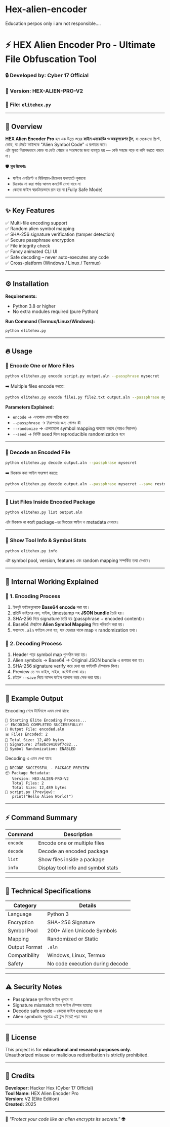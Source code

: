 # Hex-alien-encoder
Education perpos only i am not responsible.... 









# ⚡ HEX Alien Encoder Pro - Ultimate File Obfuscation Tool

### 🔒 Developed by: Cyber 17 Official  
### 🧠 Version: HEX-ALIEN-PRO-V2  
### 🧩 File: `elitehex.py`

---

## 🚀 Overview

**HEX Alien Encoder Pro** হল এক উন্নত স্তরের **ফাইল এনকোডিং ও অবফুসকেশন টুল**, যা যেকোনো স্ক্রিপ্ট, কোড, বা টেক্সট ফাইলকে “Alien Symbol Code” এ রূপান্তর করে।  
এটা মূলত নিরাপদভাবে কোড বা ডেটা শেয়ার ও সংরক্ষণের জন্য ব্যবহৃত হয় — কেউ সহজে পড়ে বা কপি করতে পারবে না।

🛡️ **মূল উদ্দেশ্য:**  
- ফাইল এনক্রিপ্ট ও হিউম্যান-রিডেবল ফরম্যাটে লুকানো  
- ডিকোড না করা পর্যন্ত আসল কনটেন্ট দেখা যাবে না  
- কোনো ফাইল স্বয়ংক্রিয়ভাবে রান হয় না (Fully Safe Mode)

---

## ✨ Key Features

✅ Multi-file encoding support  
✅ Random alien symbol mapping  
✅ SHA-256 signature verification (tamper detection)  
✅ Secure passphrase encryption  
✅ File integrity check  
✅ Fancy animated CLI UI  
✅ Safe decoding – never auto-executes any code  
✅ Cross-platform (Windows / Linux / Termux)  

---

## ⚙️ Installation

**Requirements:**  
- Python 3.8 or higher  
- No extra modules required (pure Python)

**Run Command (Termux/Linux/Windows):**
```bash
python elitehex.py
```

---

## 🔥 Usage

### 🔹 Encode One or More Files

```bash
python elitehex.py encode script.py output.aln --passphrase mysecret
```

➡️ Multiple files encode করতে:
```bash
python elitehex.py encode file1.py file2.txt output.aln --passphrase mysecret --randomize
```

**Parameters Explained:**
- `encode` → এনকোড মোড সক্রিয় করে  
- `--passphrase` → নিরাপত্তার জন্য গোপন কী  
- `--randomize` → এলোমেলো symbol mapping ব্যবহার করবে (আরও নিরাপদ)  
- `--seed` → নির্দিষ্ট seed দিলে reproducible randomization হবে  

---

### 🔹 Decode an Encoded File

```bash
python elitehex.py decode output.aln --passphrase mysecret
```

➡️ ডিকোড করা ফাইল সংরক্ষণ করতে:
```bash
python elitehex.py decode output.aln --passphrase mysecret --save restored.py
```

---

### 🔹 List Files Inside Encoded Package

```bash
python elitehex.py list output.aln
```
এটা ডিকোড না করেই package-এর ভিতরের ফাইল ও metadata দেখাবে।

---

### 🔹 Show Tool Info & Symbol Stats

```bash
python elitehex.py info
```

এটা symbol pool, version, features এবং random mapping সম্পর্কিত তথ্য দেখাবে।

---

## 🧠 Internal Working Explained

### 🧩 1. Encoding Process
1. ইনপুট ফাইলগুলোকে **Base64 encode** করা হয়।  
2. প্রতিটি ফাইলের নাম, সাইজ, timestamp সহ **JSON bundle** তৈরি হয়।  
3. SHA-256 দিয়ে signature তৈরি হয় (passphrase + encoded content)।  
4. Base64 টেক্সটকে **Alien Symbol Mapping** দিয়ে পরিবর্তন করা হয়।  
5. সবশেষে `.aln` ফাইলে লেখা হয়, যার হেডারে থাকে map ও randomization তথ্য।

### 🧩 2. Decoding Process
1. Header পড়ে symbol map পুনর্গঠন করা হয়।  
2. Alien symbols → Base64 → Original JSON bundle এ রূপান্তর করা হয়।  
3. SHA-256 signature verify করে দেখা হয় ফাইলটি টেম্পারড কিনা।  
4. Preview তে সব ফাইল, সাইজ, কন্টেন্ট দেখা যায়।  
5. চাইলে `--save` দিয়ে আসল ফাইল আলাদা করে সেভ করা যায়।

---

## 📂 Example Output

Encoding শেষে টার্মিনালে এমন দেখা যাবে:

```
🚀 Starting Elite Encoding Process...
✅ ENCODING COMPLETED SUCCESSFULLY!
📁 Output File: encoded.aln
📊 Files Encoded: 2
💾 Total Size: 12,489 bytes
🔐 Signature: 2fa8bc94109f7c82...
🎯 Symbol Randomization: ENABLED
```

Decoding এ এমন দেখা যাবে:
```
🎉 DECODE SUCCESSFUL - PACKAGE PREVIEW
📦 Package Metadata:
   Version: HEX-ALIEN-PRO-V2
   Total Files: 2
   Total Size: 12,489 bytes
📄 script.py (Preview):
   print("Hello Alien World!")
```

---

## ⚡ Command Summary

| Command | Description |
|----------|--------------|
| `encode` | Encode one or multiple files |
| `decode` | Decode an encoded package |
| `list`   | Show files inside a package |
| `info`   | Display tool info and symbol stats |

---

## 🧰 Technical Specifications

| Category | Details |
|-----------|----------|
| Language | Python 3 |
| Encryption | SHA-256 Signature |
| Symbol Pool | 200+ Alien Unicode Symbols |
| Mapping | Randomized or Static |
| Output Format | `.aln` |
| Compatibility | Windows, Linux, Termux |
| Safety | No code execution during decode |

---

## ⚠️ Security Notes
- Passphrase ভুল দিলে ফাইল খুলবে না  
- Signature mismatch মানে ফাইল টেম্পার হয়েছে  
- Decode safe mode – কোনো ফাইল execute হয় না  
- Alien symbols শুধুমাত্র এই টুল দিয়েই পড়া সম্ভব  

---

## 🧾 License
This project is for **educational and research purposes only.**  
Unauthorized misuse or malicious redistribution is strictly prohibited.

---

## 👑 Credits
**Developer:** Hacker Hex (Cyber 17 Official)  
**Tool Name:** HEX Alien Encoder Pro  
**Version:** V2 (Elite Edition)  
**Created:** 2025  

---

🧠 *"Protect your code like an alien encrypts its secrets."* 👽
